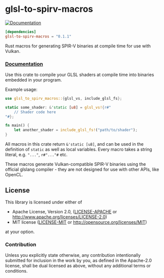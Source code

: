# glsl-to-spirv-macros

[![Documentation](https://docs.rs/glsl-to-spirv-macros/badge.svg)](https://docs.rs/glsl-to-spirv-macros)

```toml
[dependencies]
glsl-to-spirv-macros = "0.1.1"
```

Rust macros for generating SPIR-V binaries at compile time for use with Vulkan.

### [Documentation](https://docs.rs/glsl-to-spirv-macros)

Use this crate to compile your GLSL shaders at compile time into binaries embedded in your program.

Example usage:

```rust
use glsl_to_spirv_macros::{glsl_vs, include_glsl_fs};

static some_shader: &'static [u8] = glsl_vs!{r#"
    // Shader code here
"#};

fn main() {
    let another_shader = include_glsl_fs!("path/to/shader");
}
```

All macros in this crate return `&'static [u8]`, and can be used in the definition of `static` as well as local variables.
Every macro takes a string literal, e.g. `"..."`, `r#"..."#` etc.

These macros generate Vulkan-compatible SPIR-V binaries using the official glslang compiler - they
are not designed for use with other APIs, like OpenCL.

## License

This library is licensed under either of

 * Apache License, Version 2.0, ([LICENSE-APACHE](LICENSE-APACHE) or
   http://www.apache.org/licenses/LICENSE-2.0)
 * MIT license ([LICENSE-MIT](LICENSE-MIT) or
   http://opensource.org/licenses/MIT)

at your option.

### Contribution

Unless you explicitly state otherwise, any contribution intentionally submitted
for inclusion in the work by you, as defined in the Apache-2.0 license, shall be
dual licensed as above, without any additional terms or conditions.